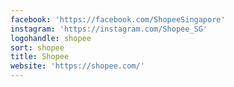 ```yaml
---
facebook: 'https://facebook.com/ShopeeSingapore'
instagram: 'https://instagram.com/Shopee_SG'
logohandle: shopee
sort: shopee
title: Shopee
website: 'https://shopee.com/'
---
```

